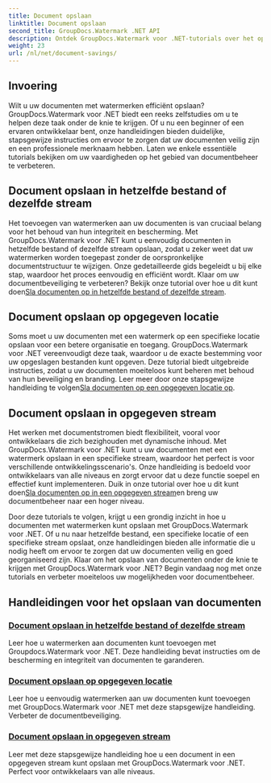 ```yaml
---
title: Document opslaan
linktitle: Document opslaan
second_title: GroupDocs.Watermark .NET API
description: Ontdek GroupDocs.Watermark voor .NET-tutorials over het opslaan van documenten met watermerken. Leer stapsgewijze methoden om de beveiliging en het beheer van documenten te verbeteren.
weight: 23
url: /nl/net/document-savings/
---
```

## Invoering

Wilt u uw documenten met watermerken efficiënt opslaan? GroupDocs.Watermark voor .NET biedt een reeks zelfstudies om u te helpen deze taak onder de knie te krijgen. Of u nu een beginner of een ervaren ontwikkelaar bent, onze handleidingen bieden duidelijke, stapsgewijze instructies om ervoor te zorgen dat uw documenten veilig zijn en een professionele merknaam hebben. Laten we enkele essentiële tutorials bekijken om uw vaardigheden op het gebied van documentbeheer te verbeteren.

## Document opslaan in hetzelfde bestand of dezelfde stream
 Het toevoegen van watermerken aan uw documenten is van cruciaal belang voor het behoud van hun integriteit en bescherming. Met GroupDocs.Watermark voor .NET kunt u eenvoudig documenten in hetzelfde bestand of dezelfde stream opslaan, zodat u zeker weet dat uw watermerken worden toegepast zonder de oorspronkelijke documentstructuur te wijzigen. Onze gedetailleerde gids begeleidt u bij elke stap, waardoor het proces eenvoudig en efficiënt wordt. Klaar om uw documentbeveiliging te verbeteren? Bekijk onze tutorial over hoe u dit kunt doen[Sla documenten op in hetzelfde bestand of dezelfde stream](./save-document-same-file-stream/).

## Document opslaan op opgegeven locatie
Soms moet u uw documenten met een watermerk op een specifieke locatie opslaan voor een betere organisatie en toegang. GroupDocs.Watermark voor .NET vereenvoudigt deze taak, waardoor u de exacte bestemming voor uw opgeslagen bestanden kunt opgeven. Deze tutorial biedt uitgebreide instructies, zodat u uw documenten moeiteloos kunt beheren met behoud van hun beveiliging en branding. Leer meer door onze stapsgewijze handleiding te volgen[Sla documenten op een opgegeven locatie op](./save-document-specified-location/).

## Document opslaan in opgegeven stream
 Het werken met documentstromen biedt flexibiliteit, vooral voor ontwikkelaars die zich bezighouden met dynamische inhoud. Met GroupDocs.Watermark voor .NET kunt u uw documenten met een watermerk opslaan in een specifieke stream, waardoor het perfect is voor verschillende ontwikkelingsscenario's. Onze handleiding is bedoeld voor ontwikkelaars van alle niveaus en zorgt ervoor dat u deze functie soepel en effectief kunt implementeren. Duik in onze tutorial over hoe u dit kunt doen[Sla documenten op in een opgegeven stream](./save-document-specified-stream/)en breng uw documentbeheer naar een hoger niveau.

Door deze tutorials te volgen, krijgt u een grondig inzicht in hoe u documenten met watermerken kunt opslaan met GroupDocs.Watermark voor .NET. Of u nu naar hetzelfde bestand, een specifieke locatie of een specifieke stream opslaat, onze handleidingen bieden alle informatie die u nodig heeft om ervoor te zorgen dat uw documenten veilig en goed georganiseerd zijn. Klaar om het opslaan van documenten onder de knie te krijgen met GroupDocs.Watermark voor .NET? Begin vandaag nog met onze tutorials en verbeter moeiteloos uw mogelijkheden voor documentbeheer.

## Handleidingen voor het opslaan van documenten
### [Document opslaan in hetzelfde bestand of dezelfde stream](./save-document-same-file-stream/)
Leer hoe u watermerken aan documenten kunt toevoegen met Groupdocs.Watermark voor .NET. Deze handleiding bevat instructies om de bescherming en integriteit van documenten te garanderen.
### [Document opslaan op opgegeven locatie](./save-document-specified-location/)
Leer hoe u eenvoudig watermerken aan uw documenten kunt toevoegen met GroupDocs.Watermark voor .NET met deze stapsgewijze handleiding. Verbeter de documentbeveiliging.
### [Document opslaan in opgegeven stream](./save-document-specified-stream/)
Leer met deze stapsgewijze handleiding hoe u een document in een opgegeven stream kunt opslaan met GroupDocs.Watermark voor .NET. Perfect voor ontwikkelaars van alle niveaus.